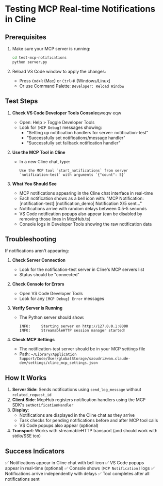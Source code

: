 # Testing MCP Real-time Notifications in Cline

## Prerequisites

1. Make sure your MCP server is running:
   ```bash
   cd test-mcp-notifications
   python server.py
   ```

2. Reload VS Code window to apply the changes:
   - Press `Cmd+R` (Mac) or `Ctrl+R` (Windows/Linux)
   - Or use Command Palette: `Developer: Reload Window`

## Test Steps

1. **Check VS Code Developer Tools Console**qweqw eqw 
   - Open: Help > Toggle Developer Tools
   - Look for `[MCP Debug]` messages showing:
     - "Setting up notification handlers for server: notification-test"
     - "Successfully set notifications/message handler"
     - "Successfully set fallback notification handler"

2. **Use the MCP Tool in Cline**
   - In a new Cline chat, type:
     ```
     Use the MCP tool `start_notifications` from server `notification-test` with arguments `{"count": 5}`
     ```

3. **What You Should See**
   - MCP notifications appearing in the Cline chat interface in real-time
   - Each notification shows as a bell icon with: "MCP Notification: [notification-test] [notification_demo] Notification X/5 sent..."
   - Notifications arrive with random delays between 0.5-5 seconds
   - VS Code notification popups also appear (can be disabled by removing those lines in McpHub.ts)
   - Console logs in Developer Tools showing the raw notification data

## Troubleshooting

If notifications aren't appearing:

1. **Check Server Connection**
   - Look for the notification-test server in Cline's MCP servers list
   - Status should be "connected"

2. **Check Console for Errors**
   - Open VS Code Developer Tools
   - Look for any `[MCP Debug] Error` messages

3. **Verify Server is Running**
   - The Python server should show:
     ```
     INFO:     Starting server on http://127.0.0.1:8000
     INFO:     StreamableHTTP session manager started!
     ```

4. **Check MCP Settings**
   - The notification-test server should be in your MCP settings file
   - Path: `~/Library/Application Support/Code/User/globalStorage/saoudrizwan.claude-dev/settings/cline_mcp_settings.json`

## How It Works

1. **Server Side**: Sends notifications using `send_log_message` without `related_request_id`
2. **Client Side**: McpHub registers notification handlers using the MCP SDK's `setNotificationHandler`
3. **Display**: 
   - Notifications are displayed in the Cline chat as they arrive
   - Task checks for pending notifications before and after MCP tool calls
   - VS Code popups also appear (optional)
4. **Transport**: Works with streamableHTTP transport (and should work with stdio/SSE too)

## Success Indicators

✅ Notifications appear in Cline chat with bell icon
✅ VS Code popups appear in real-time (optional)
✅ Console shows `[MCP Notification]` logs
✅ Notifications arrive independently with delays
✅ Tool completes after all notifications sent
